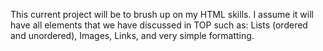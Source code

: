 This current project will be to brush up on my HTML skills. I assume it will have all elements that we have discussed in TOP such as:
Lists (ordered and unordered),
Images,
Links,
and very simple formatting.
